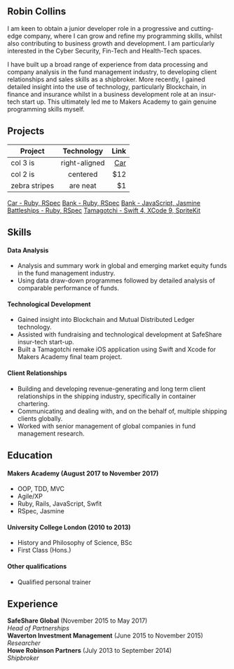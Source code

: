 ## Robin Collins

I am keen to obtain a junior developer role in a progressive and cutting-edge company, where I can grow and refine my programming skills, whilst also contributing to business growth and development. I am particularly interested in the Cyber Security, Fin-Tech and Health-Tech spaces.

I have built up a broad range of experience from data processing and company analysis in the fund management industry, to developing client relationships and sales skills as a shipbroker. More recently, I gained detailed insight into the use of technology, particularly Blockchain, in finance and insurance whilst in a business development role at an insur-tech start up. This ultimately led me to Makers Academy to gain genuine programming skills myself.

## Projects

| Project       | Technology    | Link  |
| ------------- |:-------------:| -----:|
| col 3 is      | right-aligned | [Car](https://github.com/racoll/car) |
| col 2 is      | centered      |   $12 |
| zebra stripes | are neat      |    $1 |

[Car - Ruby, RSpec](https://github.com/racoll/car)
[Bank - Ruby, RSpec](https://github.com/racoll/bank)
[Bank - JavaScript, Jasmine](https://github.com/racoll/bankjs)
[Battleships - Ruby, RSpec](https://github.com/racoll/battlships2)
[Tamagotchi - Swift 4, XCode 9, SpriteKit](https://github.com/racoll/Team-Agotchi)

## Skills

#### Data Analysis

- Analysis and summary work in global and emerging market equity funds in the fund management industry.
- Using data draw-down programmes followed by detailed analysis of comparable performance of funds.


#### Technological Development

- Gained insight into Blockchain and Mutual Distributed Ledger technology.
- Assisted with fundraising and technological development at SafeShare insur-tech start-up.
- Built a Tamagotchi remake iOS application using Swift and Xcode for Makers Academy final team project.


#### Client Relationships

- Building and developing revenue-generating and long term client relationships in the shipping industry, specifically in container chartering.
- Communicating and dealing with, and on the behalf of, multiple shipping clients globally.
- Worked with senior management of global companies in fund management research.

## Education

#### Makers Academy (August 2017 to November 2017)

- OOP, TDD, MVC
- Agile/XP
- Ruby, Rails, JavaScript, Swfit
- RSpec, Jasmine

#### University College London (2010 to 2013)

- History and Philosophy of Science, BSc
- First Class (Hons.)

#### Other qualifications

- Qualified personal trainer

## Experience

**SafeShare Global** (November 2015 to May 2017)    
*Head of Partnerships*  
**Waverton Investment Management** (June 2015 to November 2015)   
*Researcher*  
**Howe Robinson Partners** (July 2013 to September 2014)    
*Shipbroker*
